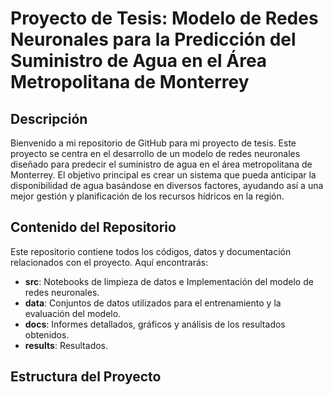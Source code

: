 # Proyecto de Tesis: Modelo de Redes Neuronales para la Predicción del Suministro de Agua en el Área Metropolitana de Monterrey

## Descripción

Bienvenido a mi repositorio de GitHub para mi proyecto de tesis. Este proyecto se centra en el desarrollo de un modelo de redes neuronales diseñado para predecir el suministro de agua en el área metropolitana de Monterrey. El objetivo principal es crear un sistema que pueda anticipar la disponibilidad de agua basándose en diversos factores, ayudando así a una mejor gestión y planificación de los recursos hídricos en la región.

## Contenido del Repositorio

Este repositorio contiene todos los códigos, datos y documentación relacionados con el proyecto. Aquí encontrarás:

- **src**: Notebooks de limpieza de datos e Implementación del modelo de redes neuronales.
- **data**: Conjuntos de datos utilizados para el entrenamiento y la evaluación del modelo.
- **docs**: Informes detallados, gráficos y análisis de los resultados obtenidos.
- **results**: Resultados.

## Estructura del Proyecto

